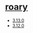 # [roary](https://hpc.nih.gov/apps/roary.html)
- [3.13.0](/sequence-analysis/roary/3.13.0)
- [3.12.0](/sequence-analysis/roary/3.12.0)
